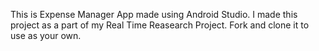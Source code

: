 This is Expense Manager App made using Android Studio.
I made this project as a part of my Real Time Reasearch Project.
Fork and clone it to use as your own.
